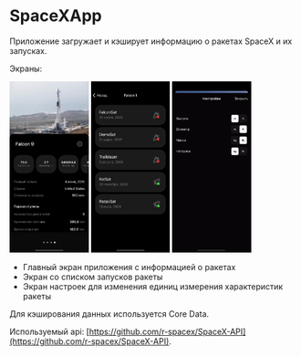 # SpaceXApp
Приложение загружает и кэширует информацию о ракетах SpaceX и их запусках.


Экраны:


<img src="screenshots/main.png" height = 300/>  <img src="screenshots/launches.png" height = 300/>  <img src="screenshots/settings.png" height = 300/>
- Главный экран приложения с информацией о ракетах 
- Экран со списком запусков ракеты 
- Экран настроек для изменения единиц измерения характеристик ракеты 



Для кэширования данных используется Core Data. 


Используемый api: [https://github.com/r-spacex/SpaceX-API](https://github.com/r-spacex/SpaceX-API).

